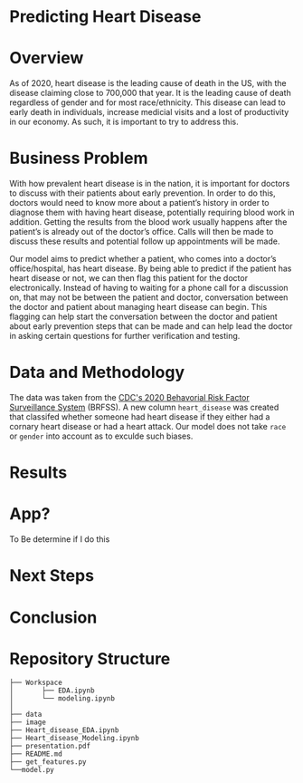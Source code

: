 # Predicting Heart Disease



# Overview

As of 2020, heart disease is the leading cause of death in the US, with the disease claiming close to 700,000 that year. It is the leading cause of death regardless of gender and for most race/ethnicity. This disease can lead to early death in individuals, increase medicial visits and a lost of productivity in our economy. As such, it is important to try to address this.


# Business Problem

With how prevalent heart disease is in the nation, it is important for doctors to discuss with their patients about early prevention. In order to do this, doctors would need to know more about a patient’s history in order to diagnose them with having heart disease, potentially requiring blood work in addition. Getting the results from the blood work usually happens after the patient’s is already out of the doctor’s office. Calls will then be made to discuss these results and potential follow up appointments will be made. 

Our model aims to predict whether a patient, who comes into a doctor’s office/hospital, has heart disease. By being able to predict if the patient has heart disease or not, we can then flag this patient for the doctor electronically. Instead of having to waiting for a phone call for a discussion on, that may not be between the patient and doctor, conversation between the doctor and patient about managing heart disease can begin. This flagging can help start the conversation between the doctor and patient about early prevention steps that can be made and can help lead the doctor in asking certain questions for further verification and testing.

# Data and Methodology

The data was taken from the [CDC's 2020 Behavorial Risk Factor Surveillance System](https://www.cdc.gov/brfss/annual_data/annual_2020.html) (BRFSS). A new column `heart_disease` was created that classifed whether someone had heart disease if they either had a cornary heart disease or had a heart attack. Our model does not take `race` or `gender` into account as to exculde such biases. 


# Results



# App? 

To Be determine if I do this

# Next Steps

# Conclusion


# Repository Structure
```
├── Workspace  
│       ├── EDA.ipynb
│       └── modeling.ipynb
│
├── data
├── image
├── Heart_disease_EDA.ipynb
├── Heart_disease_Modeling.ipynb
├── presentation.pdf
├── README.md
├── get_features.py
└──model.py
```


